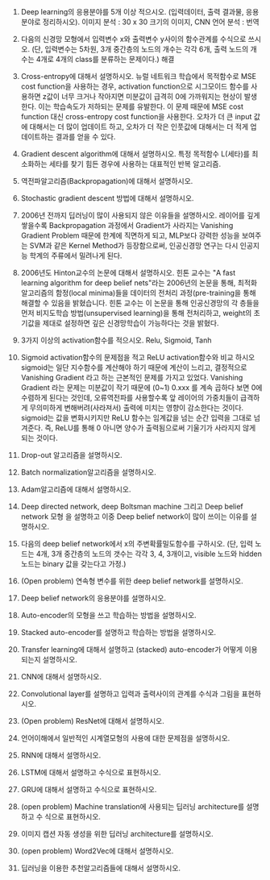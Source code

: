1. Deep learning의 응용분야를 5개 이상 적으시오. (입력데이터, 출력 결과물, 응용분야로
정리하시오).
이미지 분석 : 30 x 30 크기의 이미지, CNN
언어 분석 : 번역

2. 다음의 신경망 모형에서 입력변수 x와 출력변수 y사이의 함수관계를 수식으로 쓰시오.
(단, 입력변수는 5차원, 3개 중간층의 노드의 개수는 각각 6개, 출력 노드의 개수는 4개로
4개의 class를 분류하는 문제이다.)
해결

3. Cross-entropy에 대해서 설명하시오.
뉴럴 네트워크 학습에서 목적함수로 MSE cost function을 사용하는 경우, activation function으로 시그모이드 함수를 사용하면 z값이 너무 크거나 작아지면 미분값이 급격히 0에 가까워지는 현상이 발생한다. 이는 학습속도가 저하되는 문제를 유발한다. 이 문제 때문에 MSE cost function 대신 cross-entropy cost function을 사용한다. 오차가 더 큰 input 값에 대해서는 더 많이 업데이트 하고, 오차가 더 작은 인풋값에 대해서는 더 적게 업데이트하는 결과를 얻을 수 있다.
 
4. Gradient descent algorithm에 대해서 설명하시오.
특정 목적함수 L(세타)를 최소화하는 세타를 찾기 힘든 경우에 사용하는 대표적인 반복 알고리즘. 

5. 역전파알고리즘(Backpropagation)에 대해서 설명하시오.

6. Stochastic gradient descent 방법에 대해서 설명하시오.

7. 2006년 전까지 딥러닝이 많이 사용되지 않은 이유들을 설명하시오.
레이어를 깊게 쌓을수록 Backpropagation 과정에서 Gradient가 사라지는 Vanishing Gradient Problem 때문에 한계에 직면하게 되고, MLP보다 강력한 성능을 보여주는 SVM과 같은 Kernel Method가 등장함으로써, 인공신경망 연구는 다시 인공지능 학계의 주류에서 밀려나게 된다.

8. 2006년도 Hinton교수의 논문에 대해서 설명하시오.
힌톤 교수는 "A fast learning algorithm for deep belief nets"라는 2006년의 논문을 통해, 최적화 알고리즘의 함정(local minima)들을 데이터의 전처리 과정(pre-training을 통해 해결할 수 있음을 밝혔습니다. 힌톤 교수는 이 논문을 통해 인공신경망의 각 층들을 먼저 비지도학습 방법(unsupervised learning)을 통해 전처리하고, weight의 초기값을 제대로 설정하면 깊은 신경망학습이 가능하다는 것을 밝혔다.

9. 3가지 이상의 activation함수를 적으시오.
Relu, Sigmoid, Tanh

10. Sigmoid activation함수의 문제점을 적고 ReLU activation함수와 비교 하시오
sigmoid는 일단 지수함수를 계산해야 하기 때문에 계산이 느리고, 결정적으로 Vanishing Gradient 라고 하는 근본적인 문제를 가지고 있었다. 
Vanishing Gradient 라는 문제는 미분값이 작기 때문에 (0~1) 0.xxx 를 계속 곱하다 보면 0에 수렴하게 된다는 것인데, 오류역전파를 사용할수록 앞 레이어의 가중치들이 급격하게 무의미하게 변해버려(사라져서) 출력에 미치는 영향이 감소한다는 것이다. sigmoid는 값을 변화시키지만 ReLU 함수는 임계값을 넘는 순간 입력을 그대로 넘겨준다. 즉, ReLU를 통해 0 아니면 양수가 출력됨으로써 기울기가 사라지지 않게 되는 것이다.

11. Drop-out 알고리즘을 설명하시오.
12. Batch normalization알고리즘을 설명하시오.
13. Adam알고리즘에 대해서 설명하시오.
14. Deep directed network, deep Boltsman machine 그리고 Deep belief network 모형
을 설명하고 이중 Deep belief network이 많이 쓰이는 이유를 설명하시오.
15. 다음의 deep belief network에서 x의 주변확률밀도함수를 구하시오.
(단, 입력 노드는 4개, 3개 중간층의 노드의 갯수는 각각 3, 4, 3개이고, visible 노드와
hidden 노드는 binary 값을 갖는다고 가정.)
16. (Open problem) 연속형 변수를 위한 deep belief network를 설명하시오.
17. Deep belief network의 응용분야를 설명하시오.
18. Auto-encoder의 모형을 쓰고 학습하는 방법을 설명하시오.
19. Stacked auto-encoder를 설명하고 학습하는 방법을 설명하시오.
20. Transfer learning에 대해서 설명하고 (stacked) auto-encoder가 어떻게 이용되는지
설명하시오.
21. CNN에 대해서 설명하시오.
22. Convolutional layer를 설명하고 입력과 출력사이의 관계를 수식과 그림을 표현하시오.
23. (Open problem) ResNet에 대해서 설명하시오.
24. 언어이해에서 일반적인 시계열모형의 사용에 대한 문제점을 설명하시오.
25. RNN에 대해서 설명하시오.
26. LSTM에 대해서 설명하고 수식으로 표현하시오.
27. GRU에 대해서 설명하고 수식으로 표현하시오.
28. (open problem) Machine translation에 사용되는 딥러닝 architecture를 설명하고 수
식으로 표현하시오.
29. 이미지 캡션 자동 생성을 위한 딥러닝 architecture를 설명하시오.
30. (open problem) Word2Vec에 대해서 설명하시오.
31. 딥러닝을 이용한 추천알고리즘들에 대해서 설명하시오.
